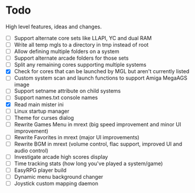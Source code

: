 # Todo

High level features, ideas and changes.

- [ ] Support alternate core sets like LLAPI, YC and dual RAM
- [ ] Write all temp mgls to a directory in tmp instead of root
- [ ] Allow defining multiple folders on a system
- [ ] Support alternate arcade folders for those sets
- [ ] Split any remaining cores supporting multiple systems
- [x] Check for cores that can be launched by MGL but aren't currently listed
- [ ] Custom system scan and launch functions to support Amiga MegaAGS image
- [ ] Support setname attribute on child systems
- [ ] Support names.txt console names
- [x] Read main mister ini
- [ ] Linux startup manager
- [ ] Theme for curses dialog
- [ ] Rewrite Games Menu in mrext (big speed improvement and minor UI improvement)
- [ ] Rewrite Favorites in mrext (major UI improvements)
- [ ] Rewrite BGM in mrext (volume control, flac support, improved UI and audio control)
- [ ] Investigate arcade high scores display
- [ ] Time tracking stats (how long you've played a system/game)
- [ ] EasyRPG player build
- [ ] Dynamic menu background changer
- [ ] Joystick custom mapping daemon
